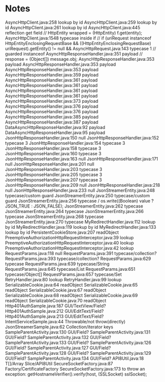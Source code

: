 # Notes

AsyncHttpClient.java:258 lookup by id
AsyncHttpClient.java:259 lookup by id
AsyncHttpClient.java:261 lookup by id
AsyncHttpClient.java:445 reflection get field // HttpEntity wrapped = (HttpEntity) f.get(entity);
AsyncHttpClient.java:1548 typecase inside if // if (uriRequest instanceof HttpEntityEnclosingRequestBase && ((HttpEntityEnclosingRequestBase) uriRequest).getEntity() != null && 
AsyncHttpRequest.java:143 typecase 1 // guarded instanceof
AsyncHttpResponseHandler.java:351 payload // response = (Object[]) message.obj;
AsyncHttpResponseHandler.java:353 payload
AsyncHttpResponseHandler.java:353 payload
AsyncHttpResponseHandler.java:353 payload
AsyncHttpResponseHandler.java:359 payload
AsyncHttpResponseHandler.java:361 payload
AsyncHttpResponseHandler.java:361 payload
AsyncHttpResponseHandler.java:361 payload
AsyncHttpResponseHandler.java:361 payload
AsyncHttpResponseHandler.java:373 payload
AsyncHttpResponseHandler.java:376 payload
AsyncHttpResponseHandler.java:376 payload
AsyncHttpResponseHandler.java:385 payload
AsyncHttpResponseHandler.java:387 payload
DataAsyncHttpResponseHandler.java:92 payload
DataAsyncHttpResponseHandler.java:95 payload
JsonHttpResponseHandler.java:150 null
JsonHttpResponseHandler.java:152 typecase 3
JsonHttpResponseHandler.java:154 typecase 3
JsonHttpResponseHandler.java:158 typecase 3
JsonHttpResponseHandler.java:160 typecase 3
JsonHttpResponseHandler.java:163 null
JsonHttpResponseHandler.java:171 null
JsonHttpResponseHandler.java:201 null
JsonHttpResponseHandler.java:203 typecase 3
JsonHttpResponseHandler.java:205 typecase 3
JsonHttpResponseHandler.java:207 typecase 3
JsonHttpResponseHandler.java:209 null
JsonHttpResponseHandler.java:218 null
JsonHttpResponseHandler.java:233 null
JsonStreamerEntity.java:248 typecase/custom guard
JsonStreamerEntity.java:250 typecase/custom guard
JsonStreamerEntity.java:256	typecase / os.write((Boolean) value ? JSON_TRUE : JSON_FALSE);
JsonStreamerEntity.java:262 typecase
JsonStreamerEntity.java:264	typecase
JsonStreamerEntity.java:266 typecase
JsonStreamerEntity.java:268 typecase
JsonStreamerEntity.java:270 typecase
MyRedirectHandler.java:112 lookup by id
MyRedirectHandler.java:119 lookup by id
MyRedirectHandler.java:133 lookup by id
PersistentCookieStore.java:207 readObject
PreemptiveAuthorizationHttpRequestInterceptor.java:39	lookup
PreemptiveAuthorizationHttpRequestInterceptor.java:40	lookup
PreemptiveAuthorizationHttpRequestInterceptor.java:42	lookup
RequestParams.java:118 null
RequestParams.java:391 typecase/collection?
RequestParams.java:393 typecase/collection?
RequestParams.java:629 typecase
RequestParams.java:639 typecase/String
RequestParams.java:645 typecase/List
RequestParams.java:651 typecase/Object[]
RequestParams.java:657 typecase/Set
RetryHandler.java:80 lookup
RetryHandler.java:99 lookup
SerializableCookie.java:64 readObject
SerializableCookie.java:65 readObject
SerializableCookie.java:67 readObject
SerializableCookie.java:68 readObject
SerializableCookie.java:69 readObject
SerializableCookie.java:70 readObject
Http401AuthSample.java:187 GUI/TextView/Field?
Http401AuthSample.java:212 GUI/EditText/Field?
Http401AuthSample.java:213 GUI/EditText/Field?
IntentServiceSample.java:44	Throwable/not throw(directly)
JsonStreamerSample.java:62 Collection/iterator keys
SampleParentActivity.java:130	GUI/Field?
SampleParentActivity.java:131	GUI/Field?
SampleParentActivity.java:132	GUI/Field?
SampleParentActivity.java:133	GUI/Field?
SampleParentActivity.java:126	GUI/Field?
SampleParentActivity.java:127	GUI/Field?
SampleParentActivity.java:128	GUI/Field?
SampleParentActivity.java:129	GUI/Field?
SampleParentActivity.java:134	GUI/Field?
API8Util.java:18 T[]/Array Slice/API8Util
SecureSocketFactory.java:87	Factory/CertificateFactory
SecureSocketFactory.java:173 to throw an exception: getHostnameVerifier().verify(host, (SSLSocket) sslSocket);


